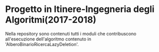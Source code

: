 # Progetto in Itinere-Ingegneria degli Algoritmi(2017-2018)

Nella repository sono contenuti tutti i moduli che contribuscono all'esecuzione dell'algoritmo contenuto in 'AlberoBinarioRicercaLazyDeletion'.
